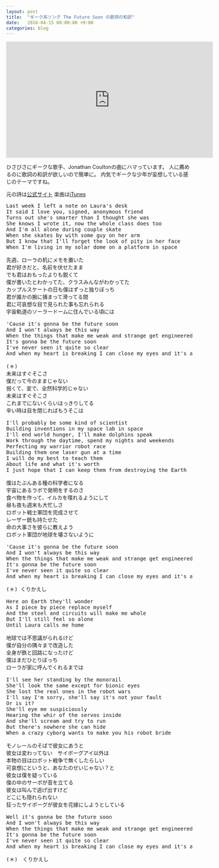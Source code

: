 ```yaml
---
layout: post
title:  "ギーク系ソング The Future Soon の歌詞の和訳"
date:   2016-04-15 00:00:00 +9:00
categories: blog
---
```


<iframe width="560" height="315" src="https://www.youtube.com/embed/OuYjs6soWZs" frameborder="0" allowfullscreen></iframe>

ひさびさにギークな歌手、Jonathan Coultonの曲にハマっています。
人に薦めるのに歌詞の和訳が欲しいので簡単に。
内気でギークな少年が妄想している感じのテーマですね。

元の詩は[公式サイト](http://www.jonathancoulton.com/wiki/The_Future_Soon/Lyrics)
楽曲は[iTunes](https://itunes.apple.com/jp/album/where-tradition-meets-tomorrow/id65076298)

<pre>
Last week I left a note on Laura's desk
It said I love you, signed, anonymous friend
Turns out she's smarter than I thought she was
She knows I wrote it, now the whole class does too
And I'm all alone during couple skate
When she skates by with some guy on her arm
But I know that I'll forget the look of pity in her face
When I'm living in my solar dome on a platform in space

先週、ローラの机にメモを置いた
君が好きだと、名前を伏せたまま
でも君はおもったよりも鋭くて
僕が書いたとわかってた、クラスみんながわかってた
カップルスケートの日も僕はずっと独りぼっち
君が誰かの腕に捕まって滑ってる間
君に可哀想な目で見られた事も忘れられる
宇宙軌道のソーラードームに住んでいる頃には

'Cause it's gonna be the future soon
And I won't always be this way
When the things that make me weak and strange get engineered away
It's gonna be the future soon
I've never seen it quite so clear
And when my heart is breaking I can close my eyes and it's already here

(＊)
未来はすぐそこさ
僕だって今のままじゃない
弱くて、変で、全然科学的じゃない
未来はすぐそこさ
これまでにないくらいはっきりしてる
辛い時は目を閉じればもうそこは

I'll probably be some kind of scientist
Building inventions in my space lab in space
I'll end world hunger, I'll make dolphins speak
Work through the daytime, spend my nights and weekends
Perfecting my warrior robot race
Building them one laser gun at a time
I will do my best to teach them
About life and what it's worth
I just hope that I can keep them from destroying the Earth

僕はたぶんある種の科学者になる
宇宙にあるラボで発明をするのさ
食べ物を作って、イルカを喋れるようにして
昼も夜も週末も大忙しさ
ロボット戦士軍団を完成させて
レーザー銃も持たせた
命の大事さを彼らに教えよう
ロボット軍団が地球を壊さないように

'Cause it's gonna be the future soon
And I won't always be this way
When the things that make me weak and strange get engineered away
It's gonna be the future soon
I've never seen it quite so clear
And when my heart is breaking I can close my eyes and it's already

(＊) くりかえし

Here on Earth they'll wonder
As I piece by piece replace myself
And the steel and circuits will make me whole
But I'll still feel so alone
Until Laura calls me home

地球では不思議がられるけど
僕が自分の隅々まで改造した
全身が鉄と回路になったけど
僕はまだひとりぼっち
ローラが家に呼んでくれるまでは

I'll see her standing by the monorail
She'll look the same except for bionic eyes
She lost the real ones in the robot wars
I'll say I'm sorry, she'll say it's not your fault
Or is it?
She'll eye me suspiciously
Hearing the whir of the servos inside
And she'll scream and try to run
But there's nowhere she can hide
When a crazy cyborg wants to make you his robot bride

モノレールのそばで彼女にあうと
彼女は変わってない　サイボーグアイ以外は
本物の目はロボット戦争で無くしたらしい
可哀想にというと、あなたのせいじゃない？と
彼女は僕を疑っている
僕の中のサーボが音を立てる
彼女は叫んで逃げ出すけど
どこにも隠れられない
狂ったサイボーグが彼女を花嫁にしようとしている

Well it's gonna be the future soon
And I won't always be this way
When the things that make me weak and strange get engineered away
It's gonna be the future soon
I've never seen it quite so clear
And when my heart is breaking I can close my eyes and it's already here

(＊)　くりかえし
</pre>

